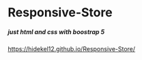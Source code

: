 # Responsive-Store
<h5>just html and css with boostrap 5 </h5
                                       
 https://hidekel12.github.io/Responsive-Store/
